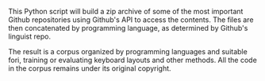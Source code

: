 This Python script will build a zip archive of some of the most important Github repositories using Github's API to access the contents. The files are then concatenated by programming language, as determined by Github's linguist repo.

The result is a corpus organized by programming languages and suitable fori, training or evaluating keyboard layouts and other methods. All the code in the corpus remains under its original copyright.
